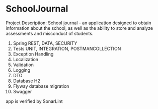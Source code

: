 # SchoolJournal

Project Description: School journal - an application designed to obtain information about the school,
as well as the ability to store and analyze assessments and misconduct of students. 


1. Spring REST, DATA, SECURITY
2. Tests UNIT, INTEGRATION, POSTMANCOLLECTION
3. Exception Handling
4. Localization
5. Validation
6. Logging
7. DTO
8. Database H2
9. Flyway database migration
10. Swagger

app is verified by SonarLint

